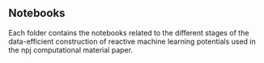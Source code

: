 ## Notebooks

Each folder contains the notebooks related to the different stages of the data-efficient construction of reactive machine learning potentials used in the npj computational material paper.